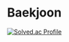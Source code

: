 # Baekjoon

[![Solved.ac Profile](http://mazassumnida.wtf/api/v2/generate_badge?boj=iansong)](https://solved.ac/iansong)
